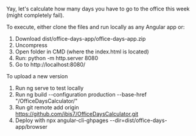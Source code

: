 Yay, let's calculate how many days you have to go to the office this week (might completely fail).

To execute, either clone the files and run locally as any Angular app or:

1. Download dist/office-days-app/office-days-app.zip
2. Uncompress
3. Open folder in CMD (where the index.html is located)
4. Run: python -m http.server 8080
5. Go to http://localhost:8080/

To upload a new version

1. Run ng serve to test locally
2. Run ng build --configuration production --base-href "/OfficeDaysCalculator/"
3. Run git remote add origin https://github.com/ibis7/OfficeDaysCalculator.git
4. Deploy with npx angular-cli-ghpages --dir=dist/office-days-app/browser
